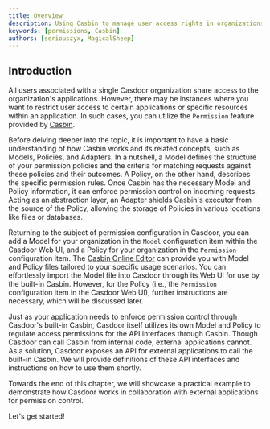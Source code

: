 ```yaml
---
title: Overview
description: Using Casbin to manage user access rights in organizations
keywords: [permissions, Casbin]
authors: [seriouszyx, MagicalSheep]
---
```


## Introduction

All users associated with a single Casdoor organization share access to the organization's applications. However, there may be instances where you want to restrict user access to certain applications or specific resources within an application. In such cases, you can utilize the `Permission` feature provided by [Casbin](https://casbin.org/).

Before delving deeper into the topic, it is important to have a basic understanding of how Casbin works and its related concepts, such as Models, Policies, and Adapters. In a nutshell, a Model defines the structure of your permission policies and the criteria for matching requests against these policies and their outcomes. A Policy, on the other hand, describes the specific permission rules. Once Casbin has the necessary Model and Policy information, it can enforce permission control on incoming requests. Acting as an abstraction layer, an Adapter shields Casbin's executor from the source of the Policy, allowing the storage of Policies in various locations like files or databases.

Returning to the subject of permission configuration in Casdoor, you can add a Model for your organization in the `Model` configuration item within the Casdoor Web UI, and a Policy for your organization in the `Permission` configuration item. The [Casbin Online Editor](https://casbin.org/editor) can provide you with Model and Policy files tailored to your specific usage scenarios. You can effortlessly import the Model file into Casdoor through its Web UI for use by the built-in Casbin. However, for the Policy (i.e., the `Permission` configuration item in the Casdoor Web UI), further instructions are necessary, which will be discussed later.

Just as your application needs to enforce permission control through Casdoor's built-in Casbin, Casdoor itself utilizes its own Model and Policy to regulate access permissions for the API interfaces through Casbin. Though Casdoor can call Casbin from internal code, external applications cannot. As a solution, Casdoor exposes an API for external applications to call the built-in Casbin. We will provide definitions of these API interfaces and instructions on how to use them shortly.

Towards the end of this chapter, we will showcase a practical example to demonstrate how Casdoor works in collaboration with external applications for permission control.

Let's get started!
